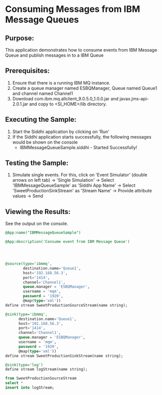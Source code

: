 # Consuming Messages from IBM Message Queues

## Purpose:
This application demonstrates how to consume events from IBM Message Queue and publish messages in to a IBM Queue
## Prerequisites:
1. Ensure that there is a running IBM MQ instance.
2. Create a queue manager named ESBQManager, Queue named  Queue1 and channel named Channel1
3. Download com.ibm.mq.allclient_9.0.5.0_1.0.0.jar and javax.jms-api-2.0.1.jar and copy to <SI_HOME>/lib directory.

## Executing the Sample:
1. Start the Siddhi application by clicking on 'Run'
2. If the Siddhi application starts successfully, the following messages would be shown on the console
    * IBMMessageQueueSample.siddhi - Started Successfully!

## Testing the Sample:
1. Simulate single events. For this, click on 'Event Simulator' (double arrows on left tab) -> 'Single Simulation' -> Select 'IBMMessageQueueSample' as 'Siddhi App Name' -> Select 'SweetProductionSinkStream' as 'Stream Name' -> Provide attribute values -> Send

## Viewing the Results:
See the output on the console.


```sql
@App:name("IBMMessageQueueSample")

@App:description('Consume event from IBM Message Queue')




@source(type='ibmmq',
        destination.name='Queue1',
        host='192.168.56.3',
        port='1414',
        channel='Channel1',
        queue.manager = 'ESBQManager',
        username = 'mqm',
        password = '1920',
        @map(type='xml'))
define stream SweetProductionSourceStream(name string);

@sink(type='ibmmq',
      destination.name='Queue1',
      host='192.168.56.3',
      port='1414',
      channel='Channel1',
      queue.manager = 'ESBQManager',
      username = 'mqm',
      password = '1920',
      @map(type='xml'))
define stream SweetProductionSinkStream(name string);

@sink(type='log')
define stream logStream(name string);

from SweetProductionSourceStream
select *
insert into logStream;
```